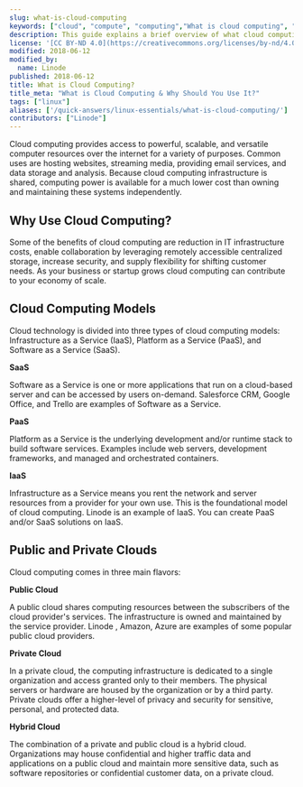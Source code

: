```yaml
---
slug: what-is-cloud-computing
keywords: ["cloud", "compute", "computing","What is cloud computing", "cloud computing", "the cloud"]
description: This guide explains a brief overview of what cloud computing is, summarizes types of cloud computing, and discusses why you should use it.
license: '[CC BY-ND 4.0](https://creativecommons.org/licenses/by-nd/4.0)'
modified: 2018-06-12
modified_by:
  name: Linode
published: 2018-06-12
title: What is Cloud Computing?
title_meta: "What is Cloud Computing & Why Should You Use It?"
tags: ["linux"]
aliases: ['/quick-answers/linux-essentials/what-is-cloud-computing/']
contributors: ["Linode"]
---
```


Cloud computing provides access to powerful, scalable, and versatile computer resources over the internet for a variety of purposes. Common uses are hosting websites, streaming media, providing email services, and data storage and analysis. Because cloud computing infrastructure is shared, computing power is available for a much lower cost than owning and maintaining these systems independently.

## Why Use Cloud Computing?

Some of the benefits of cloud computing are reduction in IT infrastructure costs, enable collaboration by leveraging remotely accessible centralized storage, increase security, and supply flexibility for shifting customer needs. As your business or startup grows cloud computing can contribute to your economy of scale.

## Cloud Computing Models

Cloud technology is divided into three types of cloud computing models: Infrastructure as a Service (IaaS), Platform as a Service (PaaS), and Software as a Service (SaaS).

**SaaS**

Software as a Service is one or more applications that run on a cloud-based server and can be accessed by users on-demand. Salesforce CRM, Google Office, and Trello are examples of Software as a Service.

**PaaS**

Platform as a Service is the underlying development and/or runtime stack to build software services. Examples include web servers, development frameworks, and managed and orchestrated containers.

**IaaS**

Infrastructure as a Service means you rent the network and server resources from a provider for your own use. This is the foundational model of cloud computing. Linode is an example of IaaS. You can create PaaS and/or SaaS solutions on IaaS.

## Public and Private Clouds

Cloud computing comes in three main flavors:

**Public Cloud**

A public cloud shares computing resources between the subscribers of the cloud provider's services. The infrastructure is owned and maintained by the service provider. Linode , Amazon, Azure are examples of some popular public cloud providers.

**Private Cloud**

In a private cloud, the computing infrastructure is dedicated to a single organization and access granted only to their members. The physical servers or hardware are housed by the organization or by a third party. Private clouds offer a higher-level of privacy and security for sensitive, personal, and protected data.

**Hybrid Cloud**

The combination of a private and public cloud is a hybrid cloud. Organizations may house confidential and higher traffic data and applications on a public cloud and maintain more sensitive data, such as software repositories or confidential customer data, on a private cloud.
